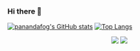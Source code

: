 ### Hi there 👋

[![panandafog's GitHub stats](https://github-readme-stats.vercel.app/api?username=panandafog)](https://github.com/panandafog/github-readme-stats)
[![Top Langs](https://github-readme-stats.vercel.app/api/top-langs/?username=panandafog&layout=compact)](https://github.com/panandafog/github-readme-stats)

<div align="center">
    <picture>
        <source 
          srcset="https://github-readme-stats.vercel.app/api/top-langs/?username=panandafog&langs_count=5&hide_border=true&layout=compact"
        />
        <img src="https://github-readme-stats.vercel.app/api/top-langs/?username=panandafog&langs_count=5&hide_border=true&layout=compact" />
    </picture>
    <picture>
        <source 
          srcset="https://github-readme-stats.vercel.app/api?username=panandafog&show_icons=true&hide_border=true&hide_rank=true&disable_animations=true"
        />
        <img src="https://github-readme-stats.vercel.app/api?username=panandafog&show_icons=true&hide_border=true&hide_rank=true&disable_animations=true" />
    </picture>
    
</div>
